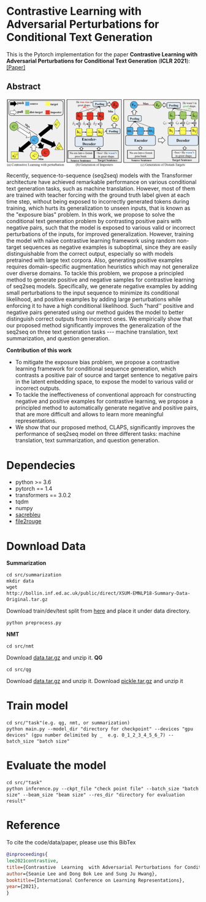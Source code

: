 # Contrastive Learning with Adversarial Perturbations for Conditional Text Generation
This is the Pytorch implementation for the paper **Contrastive Learning with Adversarial Perturbations for Conditional Text Generation** (**ICLR 2021**): [[Paper]](https://openreview.net/forum?id=Wga_hrCa3P3)

## Abstract
<img align="middle" width="800" src="https://github.com/seanie12/CLAPS/blob/main/images/method_fig.png">

Recently, sequence-to-sequence (seq2seq) models with the Transformer architecture have achieved remarkable performance on various conditional text generation tasks, such as machine translation. However, most of them are trained with teacher forcing with the ground truth label given at each time step, without being exposed to incorrectly generated tokens during training, which hurts its generalization to unseen inputs, that is known as the "exposure bias" problem. In this work, we propose to solve the conditional text generation problem by contrasting positive pairs with negative pairs, such that the model is exposed to various valid or incorrect perturbations of the inputs, for improved generalization. However, training the model with naïve contrastive learning framework using random non-target sequences as negative examples is suboptimal, since they are easily distinguishable from the correct output, especially so with models pretrained with large text corpora. Also, generating positive examples requires domain-specific augmentation heuristics which may not generalize over diverse domains. To tackle this problem, we propose a principled method to generate positive and negative samples for contrastive learning of seq2seq models. Specifically, we generate negative examples by adding small perturbations to the input sequence to minimize its conditional likelihood, and positive examples by adding  large perturbations while enforcing it to have a high conditional likelihood. Such "hard'' positive and negative pairs generated using our method guides the model to better distinguish correct outputs from incorrect ones. We empirically show that our proposed method significantly improves the generalization of the seq2seq on three text generation tasks --- machine translation, text summarization, and question generation.

__Contribution of this work__
- To mitigate the exposure bias problem, we propose a contrastive learning framework for conditional sequence generation, which contrasts a positive pair of source and target sentence to
negative pairs in the latent embedding space, to expose the model to various valid or incorrect
outputs.
- To tackle the ineffectiveness of conventional approach for constructing negative and positive examples for contrastive learning, we propose a principled method to automatically generate negative and positive pairs, that are more difficult and allows to learn more meaningful representations.
- We show that our proposed method, CLAPS, significantly improves the performance of seq2seq model on three different tasks: machine translation, text summarization, and question generation.


# Dependecies
* python >= 3.6
* pytorch == 1.4
* transformers == 3.0.2
* tqdm
* numpy
* [sacrebleu](https://github.com/mjpost/sacrebleu)
* [file2rouge](https://github.com/pltrdy/files2rouge)

# Download Data
__Summarization__
```
cd src/summarization
mkdir data
wget 
http://bollin.inf.ed.ac.uk/public/direct/XSUM-EMNLP18-Summary-Data-Original.tar.gz
```
Download train/dev/test split from [here](https://drive.google.com/file/d/1gWpwacqdcFYpyTOXmdJyTqhzmzpIDhAo/view) and place it under data directory.
```
python preprocess.py
```
__NMT__
```
cd src/nmt
```
Download [data.tar.gz](https://drive.google.com/file/d/1tfYJ0iFaWzpBLTF_dFvG1KAqACb6f35s/view?usp=sharing) and unzip it.
__QG__
```
cd src/qg
```
Download [data.tar.gz](https://drive.google.com/file/d/1TpohA_frUOM-G4W2kUDjd0mztRPtpemp/view?usp=sharing) and unzip it.
Download [pickle.tar.gz](https://drive.google.com/file/d/1N-Byr04UgQ_H3YjoMe7moOPzIoPhraCl/view?usp=sharing) and unzip it


# Train model
```
cd src/"task"(e.g. qg, nmt, or summarization)
python main.py --model_dir "directory for checkpoint" --devices "gpu devices" (gpu number delimited by _  e.g. 0_1_2_3_4_5_6_7) --batch_size "batch size" 
```

# Evaluate the model
```
cd src/"task"
python inference.py --ckpt_file "check point file" --batch_size "batch size" --beam_size "beam size" --res_dir "directory for evaluation result"
```

# Reference
To cite the code/data/paper, please use this BibTex
```bibtex
@inproceedings{
lee2021contrastive,
title={Contrastive  Learning  with Adversarial Perturbations for Conditional Text Generation},
author={Seanie Lee and Dong Bok Lee and Sung Ju Hwang},
booktitle={International Conference on Learning Representations},
year={2021},
}
```
